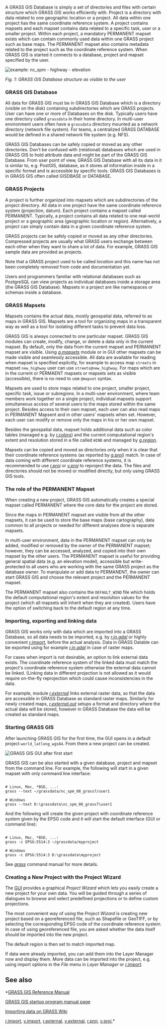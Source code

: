
A GRASS GIS Database is simply a set of directories and files
with certain structure which GRASS GIS works efficiently with.
Project is a directory with data related to
one geographic location or a project.
All data within one project has the same coordinate reference system.
A project contains mapsets and each mapset contains data related to
a specific task, user or a smaller project.
Within each project, a mandatory PERMANENT mapset exists
which can contain commonly used data within one GRASS project
such as base maps.
The PERMANENT mapset also contains metadata related to the project
such as the coordinate reference system.
When GRASS GIS is started it connects to a database, project and mapset
specified by the user.

![example: nc_spm - highway - elevation](grass_database.png)

*Fig. 1: GRASS GIS Database structure as visible to the user*

### GRASS GIS Database

All data for GRASS GIS must be in GRASS GIS Database which is a directory
(visible on the disk) containing subdirectories which are GRASS projects.
User can have one or more of Databases on the disk. Typically users have
one directory called `grassdata` in their home directory.
In multi-user environment users often have a `grassdata` directory
mounted as a network directory (network file system).
For teams, a centralized GRASS DATABASE would be defined
in a shared network file system (e.g. NFS).

GRASS GIS Databases can be safely copied or moved as any other directories.
Don't be confused with (relational) databases which are used in GRASS GIS
to hold attribute data and might be part of the GRASS GIS Database.
From user point of view, GRASS GIS Database with all its data in it
is similar to, e.g. PostGIS, database, as it stores all information
inside in a specific format and is accessible by specific tools.
GRASS GIS Databases is in GRASS GIS often called GISDBASE or DATABASE.

### GRASS Projects

A project is further organized into mapsets which are subdirectories of
the project directory. All data in one project have the same coordinate
reference system (projection, datum).
Each project contains a mapset called PERMANENT.
Typically, a project contains all data related to one real-world project
or a geographic area (geographic location or region).
Alternatively, a project can simply contain data in a given coordinate
reference system.

GRASS projects can be safely copied or moved as any other directories.
Compressed projects are usually what GRASS users exchange between each other
when they want to share a lot of data.
For example, GRASS GIS sample data are provided as projects.

Note that a GRASS project used to be called *location* and
this name has not been completely removed from code and documentation yet.

Users and programmers familiar with relational databases such as PostgreSQL
can view projects as individual databases inside a storage area (the GRASS GIS Database).
Mapsets in a project are like namespaces or schemas inside a database.

### GRASS Mapsets

Mapsets contains the actual data, mostly geospatial data,
referred to as maps in GRASS GIS.
Mapsets are a tool for organizing maps in a transparent way
as well as a tool for isolating different tasks to prevent data loss.

GRASS GIS is always connected to one particular mapset.
GRASS GIS modules can create, modify, change, or delete a data only in
the current mapset.
By default, only the data from the current mapset and PERMANENT mapset
are visible. Using
[*g.mapsets*](g.mapsets.html)
module or in GUI other mapsets can be made visible and seamlessly accessible.
All data are available for reading when mapset is specified explicitly,
for example to access map `streets` in mapset
`new_highway` user can use `streets@new_highway`.
For maps which are in the current or PERMAENT mapsets or mapsets
sets as visible (accessible), there is no need to use
`@mapset` syntax.

Mapsets are used to store maps related to one project, smaller project,
specific task, issue or subregions.
In a multi-user environment, where team members work together on a single
project, individual mapsets support simultaneous access of several users to
the maps stored within the same project.
Besides access to their own
mapset, each user can also read maps in PERMANENT Mapsent
and in other users' mapsets when set.
However, each user can modify or remove only the maps
in his or her own mapset.

Besides the geospatial data, mapset holds additional data such as
color tables (managed e.g. by [*r.colors*](r.colors.html))
and the current computational region's extent and resolution
stored in a file called `WIND`
and managed by [*g.region*](g.region.html).

Mapsets can be copied and moved as directories only when it is clear
that their coordinate reference systems
(as reported by [*g.proj*](g.proj.html))
match. In case of data coming with different coordinate reference systems,
it is recommended to use [*r.proj*](r.proj.html)
or [*v.proj*](v.proj.html) to reproject the data.
The files and directories should not be moved or modified directly,
but only using GRASS GIS tools.

### The role of the PERMANENT Mapset

When creating a new project, GRASS GIS automatically creates a special
mapset called PERMANENT where the core data for the project are stored.

Since the maps in PERMANENT mapset are visible from all the other mapsets,
it can be used to store the base maps (base cartography), data common
to all projects or needed for different analyses done is separate mapsets.

In multi-user environment, data in the PERMANENT mapset can only be added,
modified or removed by the owner of the PERMANENT mapset; however, they can be
accessed, analyzed, and copied into their own mapset by the other
users. The PERMANENT mapset is useful for providing general spatial
data (e.g. an elevation model), accessible but write-protected to all
users who are working with the same GRASS project as the database owner.
To manipulate or add data to PERMANENT, the owner can start
GRASS GIS and choose the relevant project and the PERMANENT mapset.

The PERMANENT mapset also contains the `DEFAULT_WIND` file which holds
the default computational region's extent and resolution values
for the project (which all mapsets will inherit when they are created).
Users have the option of switching back to the default region at any time.

### Importing, exporting and linking data

GRASS GIS works only with data which are imported into a GRASS Database,
so all data needs to be imported, e.g. by
[*r.in.gdal*](r.in.gdal.html) or
highly convenient [*r.import*](r.import.html),
before the actual analysis.
Data in GRASS Datable can be exported using for example
[*r.in.gdal*](r.in.gdal.html) in case of raster maps.

For cases when import is not desirable, an option to link external data exists.
The coordinate reference system of the linked data must match the project's
coordinate reference system
otherwise the external data cannot be linked. (Linking data in different
projection is not allowed as it would require on-the-fly reprojection
which could cause inconsistencies in the data.

For example, module [*r.external*](r.external.html) links
external raster data, so that the data are accessible in GRASS Database
as standard raster maps. Similarly for newly created maps,
[*r.external.out*](r.external.out.html)
setups a format and directory where the actual data will be stored,
however in GRASS Database the data will be created as standard maps.

### Starting GRASS GIS

After launching GRASS GIS for the first time,
the GUI opens in a default project `world_latlong_wgs84`.
From there a new project can be created.

![GRASS GIS GUI after first start](grass_start.png)

GRASS GIS can be also started with a given database, project and mapset
from the command line. For example, the following will start
in a given mapset with only command line interface:

```

# Linux, Mac, *BSD, ...:
grass --text ~/grassdata/nc_spm_08_grass7/user1

# Windows
grass --text D:\grassdata\nc_spm_08_grass7\user1

```

And the following will create the given project with coordinate reference
system given by the EPSG code and it will start the default interface
(GUI or command line):

```

# Linux, Mac, *BSD, ...:
grass -c EPSG:5514:3 ~/grassdata/myproject

# Windows
grass -c EPSG:5514:3 D:\grassdata\myproject

```

See [*grass*](grass.html) command manual for more details.

### Creating a New Project with the Project Wizard

The [GUI](wxGUI.html) provides a
graphical *Project Wizard* which lets you easily create a
new project for your own data. You will be guided through a series of
dialogues to browse and select predefined projections or to
define custom projections.

The most convenient way of using the *Project Wizard* is creating new
project based on a georeferenced file, such as Shapefile or GeoTIFF,
or by selecting the corresponding EPSG code of the coordinate reference system.
In case of using georeferenced file, you are asked whether the data itself
should be imported into the new project.

The default region is then set to match imported map.

If data were already imported, you can add them into the Layer Manager now
and display them.
More data can be imported into the project, e.g. using import options in
the *File* menu in *Layer Manager* or
[*r.import*](r.import.html).

## See also

*[GRASS GIS Reference Manual](index.html)

[GRASS GIS startup program manual page](grass.html)

[Importing data on GRASS Wiki](https://grasswiki.osgeo.org/wiki/Importing_data)

[r.import](r.import.html),
[v.import](v.import.html),
[r.external](r.external.html),
[v.external](v.external.html),
[r.proj](r.proj.html),
[v.proj](v.proj.html),*
